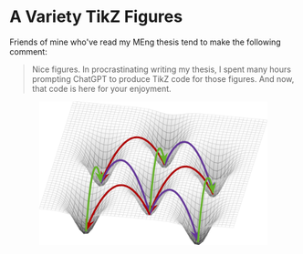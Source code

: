 # A Variety TikZ Figures
Friends of mine who've read my MEng thesis tend to make the following comment:
> Nice figures.
In procrastinating writing my thesis, I spent many hours prompting ChatGPT to produce TikZ code for those figures. And now, that code is here for your enjoyment.

<div align="center">
<img src="https://github.com/keith-murray/tikz-thesis-figures/blob/main/Appendix%20A/Figure%20A.1/Figure_A_1.png" alt="energy_abstraction" width="400"></img>
</div>